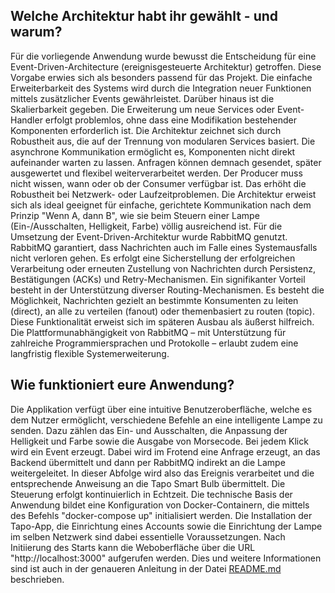 ## Welche Architektur habt ihr gewählt - und warum?
Für die vorliegende Anwendung wurde bewusst die Entscheidung für eine Event-Driven-Architecture (ereignisgesteuerte Architektur) getroffen. Diese Vorgabe erwies sich als besonders passend für das Projekt. Die einfache Erweiterbarkeit des Systems wird durch die Integration neuer Funktionen mittels zusätzlicher Events gewährleistet. Darüber hinaus ist die Skalierbarkeit gegeben. Die Erweiterung um neue Services oder Event-Handler erfolgt problemlos, ohne dass eine Modifikation bestehender Komponenten erforderlich ist. Die Architektur zeichnet sich durch Robustheit aus, die auf der Trennung von modularen Services basiert. Die asynchrone Kommunikation ermöglicht es, Komponenten nicht direkt aufeinander warten zu lassen. Anfragen können demnach gesendet, später ausgewertet und flexibel weiterverarbeitet werden. Der Producer muss nicht wissen, wann oder ob der Consumer verfügbar ist. Das erhöht die Robustheit bei Netzwerk- oder Laufzeitproblemen. Die Architektur erweist sich als ideal geeignet für einfache, gerichtete Kommunikation nach dem Prinzip "Wenn A, dann B", wie sie beim Steuern einer Lampe (Ein-/Ausschalten, Helligkeit, Farbe) völlig ausreichend ist.
Für die Umsetzung der Event-Driven-Architektur wurde RabbitMQ genutzt. RabbitMQ garantiert, dass Nachrichten auch im Falle eines Systemausfalls nicht verloren gehen. Es erfolgt eine Sicherstellung der erfolgreichen Verarbeitung oder erneuten Zustellung von Nachrichten durch Persistenz, Bestätigungen (ACKs) und Retry-Mechanismen. Ein signifikanter Vorteil besteht in der Unterstützung diverser Routing-Mechanismen. Es besteht die Möglichkeit, Nachrichten gezielt an bestimmte Konsumenten zu leiten (direct), an alle zu verteilen (fanout) oder themenbasiert zu routen (topic). Diese Funktionalität erweist sich im späteren Ausbau als äußerst hilfreich. Die Plattformunabhängigkeit von RabbitMQ – mit Unterstützung für zahlreiche Programmiersprachen und Protokolle – erlaubt zudem eine langfristig flexible Systemerweiterung.

## Wie funktioniert eure Anwendung?
Die Applikation verfügt über eine intuitive Benutzeroberfläche, welche es dem Nutzer ermöglicht, verschiedene Befehle an eine intelligente Lampe zu senden. Dazu zählen das Ein- und Ausschalten, die Anpassung der Helligkeit und Farbe sowie die Ausgabe von Morsecode. Bei jedem Klick wird ein Event erzeugt. Dabei wird im Frotend eine Anfrage erzeugt, an das Backend übermittelt und dann per RabbitMQ indirekt an die Lampe weitergeleitet. In dieser Abfolge wird also das Ereignis verarbeitet und die entsprechende Anweisung an die Tapo Smart Bulb übermittelt. Die Steuerung erfolgt kontinuierlich in Echtzeit. Die technische Basis der Anwendung bildet eine Konfiguration von Docker-Containern, die mittels des Befehls "docker-compose up" initialisiert werden. Die Installation der Tapo-App, die Einrichtung eines Accounts sowie die Einrichtung der Lampe im selben Netzwerk sind dabei essentielle Voraussetzungen. Nach Initiierung des Starts kann die Weboberfläche über die URL "http://localhost:3000" aufgerufen werden. Dies und weitere Informationen sind ist auch in der genaueren Anleitung in der Datei [README.md](./README.md) beschrieben.
